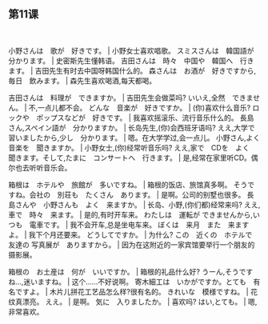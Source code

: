 ## 第11课
 

小野さんは　歌が　好きです。  |  小野女士喜欢唱歌。
スミスさんは　韓国語が　分かります。  |  史密斯先生懂韩语。
吉田さんは　時々　中国や　韓国へ　行きます。  |  吉田先生有时去中国呀韩国什么的。
森さんは　お酒が　好きですから,毎日　飲みます。  |  森先生喜欢喝酒,每天都喝。


吉田さんは　料理が　できますか。  |  吉田先生会做菜吗?
いいえ,全然　できません。  |  不,一点儿都不会。
どんな　音楽が　好きですか。  |  (你)喜欢什么音乐?
ロックや　ポップスなどが　好きです。  |  我喜欢摇滚乐、流行音乐什么的。
長島さん,スペイン語が　分かりますか。  |  长岛先生,(你)会西班牙语吗?
ええ,大学で　習いましたから,少し　分かります。  |  嗯。在大学学过,会一点儿。
小野さん,よく　音楽を　聞きますか。  |  小野女士,(你)经常听音乐吗?
ええ,家で　CDを　よく　聞きます。そして,たまに　コンサートへ　行きます。  |  是,经常在家里听CD。偶尔也去听听音乐会。


箱根は　ホテルや　旅館が　多いですね。  |  箱根的饭店、旅馆真多啊。
そうですね。会社の　別荘も　たくさん　あります。  |  是啊。公司的别墅也很多。
長島さんや　小野さんも　よく　来ますか。  |  长岛、小野,(你们都)经常来吗?
ええ,車で　時々　来ます。  |  是的,有时开车来。
わたしは　運転が できませんから,いつも　電車です。  |  我不会开车,总是坐电车来。
ぼくは　来月　また　来ますよ。  |  我下个月还要来。
どうしてですか。  |  为什么?
この　近くの　ホテルで　友達の 写真展が　ありますから。  |  因为在这附近的一家宾馆要举行一个朋友的摄影展。


箱根の　お土産は　何が　いいですか。  |  箱根的礼品什么好?
うーん,そうですね…,迷いますね。  |  这个……不好说啊。
寄木細工は　いかがですか。とても　有名ですよ。  |  木片儿拼花工艺品怎么样?很有名的。
きれいな　模様ですね。  |  花纹真漂亮。
ええ。  |  是啊。
気に　入りましたか。  |  喜欢吗?
はい,とても。  |  嗯,非常喜欢。